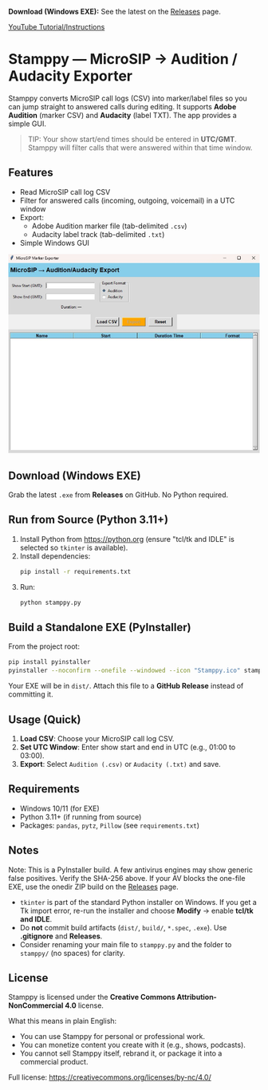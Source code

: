 **Download (Windows EXE):** See the latest on the [Releases](../../releases) page.

[YouTube Tutorial/Instructions ](https://youtube.com/live/zD1CsRtClSk)

# Stamppy — MicroSIP → Audition / Audacity Exporter

Stamppy converts MicroSIP call logs (CSV) into marker/label files so you can
jump straight to answered calls during editing. It supports **Adobe Audition**
(marker CSV) and **Audacity** (label TXT). The app provides a simple GUI.

> TIP: Your show start/end times should be entered in **UTC/GMT**. Stamppy will
filter calls that were answered within that time window.

## Features
- Read MicroSIP call log CSV
- Filter for answered calls (incoming, outgoing, voicemail) in a UTC window
- Export:
  - Adobe Audition marker file (tab-delimited `.csv`)
  - Audacity label track (tab-delimited `.txt`)
- Simple Windows GUI

![Stamppy UI](docs/Stamppy_Screenshot.jpg "Main window")

## Download (Windows EXE)
Grab the latest `.exe` from **Releases** on GitHub. No Python required.

## Run from Source (Python 3.11+)
1. Install Python from https://python.org (ensure "tcl/tk and IDLE" is selected so `tkinter` is available).
2. Install dependencies:
   ```bash
   pip install -r requirements.txt
   ```
3. Run:
   ```bash
   python stamppy.py
   ```

## Build a Standalone EXE (PyInstaller)
From the project root:
```bash
pip install pyinstaller
pyinstaller --noconfirm --onefile --windowed --icon "Stamppy.ico" stamppy.py
```
Your EXE will be in `dist/`. Attach this file to a **GitHub Release** instead of committing it.

## Usage (Quick)
1. **Load CSV**: Choose your MicroSIP call log CSV.
2. **Set UTC Window**: Enter show start and end in UTC (e.g., 01:00 to 03:00).
3. **Export**: Select `Audition (.csv)` or `Audacity (.txt)` and save.

## Requirements
- Windows 10/11 (for EXE)
- Python 3.11+ (if running from source)
- Packages: `pandas`, `pytz`, `Pillow` (see `requirements.txt`)

## Notes
Note: This is a PyInstaller build. A few antivirus engines may show generic false positives. Verify the SHA-256 above. If your AV blocks the one-file EXE, use the onedir ZIP build on the [Releases](../../releases) page.

- `tkinter` is part of the standard Python installer on Windows. If you get a Tk import error, re-run the installer and choose **Modify** → enable **tcl/tk and IDLE**.
- Do **not** commit build artifacts (`dist/`, `build/`, `*.spec`, `.exe`). Use **.gitignore** and **Releases**.
- Consider renaming your main file to `stamppy.py` and the folder to `stamppy/` (no spaces) for clarity.

## License

Stamppy is licensed under the **Creative Commons Attribution-NonCommercial 4.0** license.

What this means in plain English:
- You can use Stamppy for personal or professional work.
- You can monetize content you create with it (e.g., shows, podcasts).
- You cannot sell Stamppy itself, rebrand it, or package it into a commercial product.

Full license: https://creativecommons.org/licenses/by-nc/4.0/
